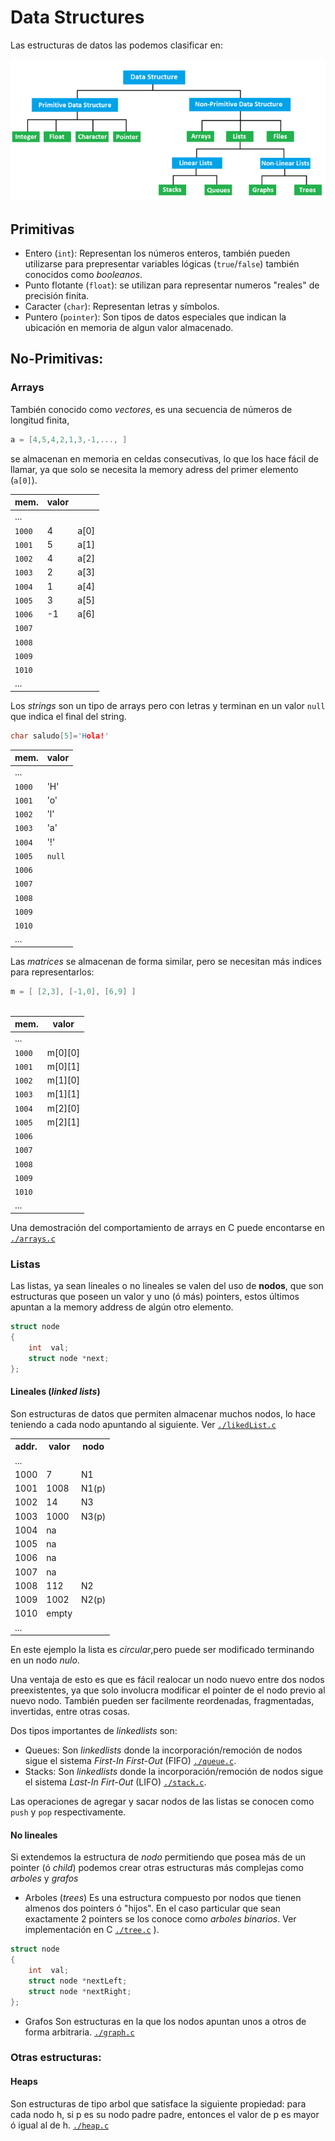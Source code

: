 # Data Structures


Las estructuras de datos las podemos clasificar en:

![Data-Structures-Classification](data-structures-clasification.png)


## Primitivas
- Entero (```int```): Representan los números enteros, también pueden utilizarse para prepresentar variables lógicas (`true`/`false`) también conocidos como *booleanos*.
- Punto flotante (```float```): se utilizan para representar numeros "reales" de precisión finita.
- Caracter (```char```): Representan letras y símbolos. 
- Puntero (```pointer```): Son tipos de datos especiales que indican la ubicación en memoria de algun valor almacenado.


## No-Primitivas:

### Arrays
También conocido como *vectores*, es una secuencia de números de longitud finita, 

```c
a = [4,5,4,2,1,3,-1,..., ]
```
se almacenan en memoria en celdas consecutivas, lo que los hace fácil de llamar, ya que solo se necesita la memory adress del primer elemento (`a[0]`).

<div class="memoria">

| mem.   |  valor |      |
| ------ | ------ | ---- |
| ...    |        |      |
| `1000` |   4    | a[0] |
| `1001` |   5    | a[1] |
| `1002` |   4    | a[2] |
| `1003` |   2    | a[3] |
| `1004` |   1    | a[4] |
| `1005` |   3    | a[5] |
| `1006` |  -1    | a[6] |
| `1007` |        |      |
| `1008` |        |      |
| `1009` |        |      |
| `1010` |        |      |
| ...    |        |      |

</div>

Los *strings* son un tipo de arrays pero con letras y terminan en un valor `null` que indica el final del string.
```c
char saludo[5]='Hola!'
``` 

| mem.   |  valor |
| ------ | ------ |
| ...    |        |
| `1000` |  'H'   |
| `1001` |  'o'   |
| `1002` |  'l'   |
| `1003` |  'a'   |
| `1004` |  '!'   |
| `1005` | `null` |
| `1006` |        |
| `1007` |        |
| `1008` |        |
| `1009` |        |
| `1010` |        |
| ...    |        |

Las *matrices* se almacenan de forma similar, pero se necesitan más indices para representarlos:
```c 		
m = [ [2,3], [-1,0], [6,9] ]
	
```

| mem.   |  valor  |
| ------ | ------- |
| ...    |         |
| `1000` | m[0][0] |
| `1001` | m[0][1] |
| `1002` | m[1][0] |
| `1003` | m[1][1] |
| `1004` | m[2][0] |
| `1005` | m[2][1] |
| `1006` |         |
| `1007` |         |
| `1008` |         |
| `1009` |         |
| `1010` |         |
| ...    |         |

Una demostración del comportamiento de arrays en C puede encontarse en	[`./arrays.c`](./arrays.c)


### Listas

Las listas, ya sean lineales o no lineales se valen del uso de **nodos**, que  son estructuras que poseen un valor y uno (ó más) pointers, estos últimos apuntan a la memory address de algún otro elemento.

```c
struct node
{
    int  val;
    struct node *next;
};
```

#### Lineales (*linked lists*)
Son estructuras de datos que permiten almacenar muchos nodos, lo hace teniendo a cada nodo apuntando al siguiente. Ver [`./likedList.c`](./linkedList.c)

<div class="memoria">
<table >
<tbody>
   <tr><th> addr.</th><th> valor  </th><th>  nodo </th></tr>
   <tr><td>...   </td><td>        </td><td>       </td></tr>
   <tr><td> 1000 </td><td> 7      </td><td> N1    </td></tr>
   <tr><td> 1001 </td><td> 1008   </td><td> N1(p) </td></tr>
   <tr><td> 1002 </td><td> 14     </td><td> N3    </td></tr>
   <tr><td> 1003 </td><td> 1000   </td><td> N3(p) </td></tr>
   <tr><td> 1004 </td><td> na     </td><td>       </td></tr>
   <tr><td> 1005 </td><td> na     </td><td>       </td></tr>
   <tr><td> 1006 </td><td> na     </td><td>       </td></tr>
   <tr><td> 1007 </td><td> na     </td><td>       </td></tr>
   <tr><td> 1008 </td><td> 112    </td><td> N2    </td></tr>
   <tr><td> 1009 </td><td> 1002   </td><td> N2(p) </td></tr>
   <tr><td> 1010 </td><td> empty  </td><td>       </td></tr>
   <tr><td>...   </td><td>        </td><td>       </td></tr>
</tbody>
</table>
</div>

En este ejemplo la lista es *circular*,pero puede ser modificado terminando en un nodo *nulo*.

Una ventaja de esto es que es  fácil realocar un nodo nuevo entre dos nodos preexistentes, ya que solo involucra modificar el pointer de el nodo previo al nuevo nodo. También pueden ser facilmente reordenadas, fragmentadas, invertidas, entre otras cosas.

Dos tipos importantes de *linkedlists* son:
  + Queues: Son *linkedlists* donde la incorporación/remoción de nodos sigue el sistema *First-In First-Out* (FIFO) [`./queue.c`](./queue.c).
  + Stacks: Son *linkedlists* donde la incorporación/remoción de nodos sigue el sistema *Last-In Firt-Out* (LIFO) [`./stack.c`](./stack.c).

Las operaciones de agregar y sacar nodos de las listas se conocen como `push` y `pop` respectivamente.



#### No lineales
Si extendemos la estructura de *nodo* permitiendo que posea más de un pointer (ó *child*) podemos crear otras estructuras más complejas como *arboles* y *grafos*

  + Arboles (*trees*)
	Es una estructura compuesto por nodos que tienen almenos dos pointers ó "hijos". En el caso particular que sean exactamente 2 pointers se los conoce como *arboles binarios*. Ver implementación en C [`./tree.c`](./tree.c) ).
```c
struct node
{
    int  val;
    struct node *nextLeft;
    struct node *nextRight;
};
```

  + Grafos
	Son estructuras en la que los nodos apuntan unos a otros de forma arbitraria.
	[`./graph.c`](./graph.c)



### Otras estructuras:
#### Heaps
 Son estructuras de tipo arbol que satisface la siguiente propiedad: para cada nodo h, si p es su nodo padre padre, entonces el valor de p es mayor ó igual al de h. [`./heap.c`](./heap.c)









